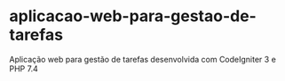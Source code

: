 # aplicacao-web-para-gestao-de-tarefas
Aplicação web para gestão de tarefas desenvolvida com CodeIgniter 3 e PHP 7.4
